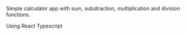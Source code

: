 Simple calculator app with sum, substraction, multiplication and division functions. 

Using React Typescript
